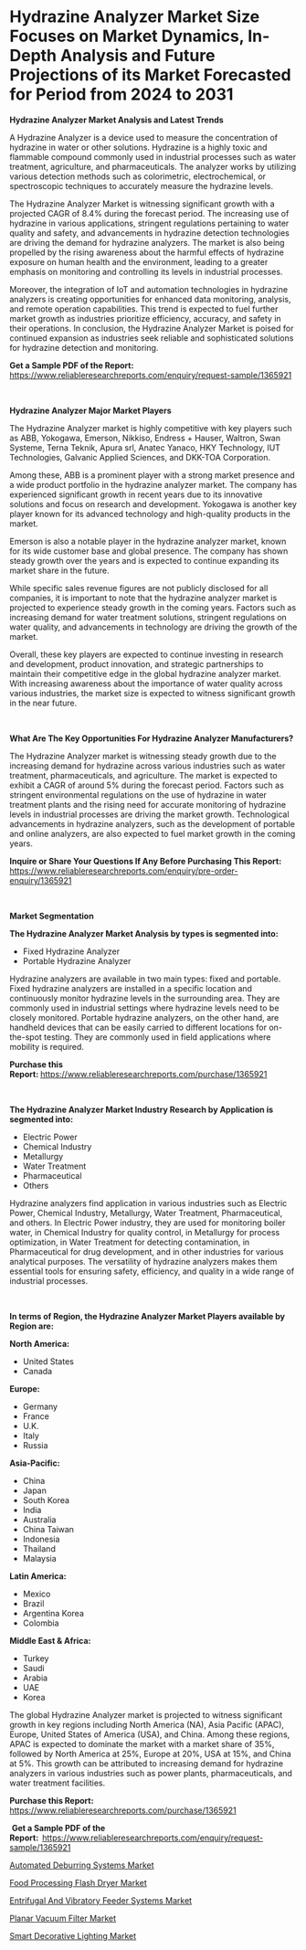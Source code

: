 <p><h1>Hydrazine Analyzer Market Size Focuses on Market Dynamics, In-Depth Analysis and Future Projections of its Market Forecasted for Period from 2024 to 2031</h1></p><p><strong>Hydrazine Analyzer Market Analysis and Latest Trends</strong></p>
<p><p>A Hydrazine Analyzer is a device used to measure the concentration of hydrazine in water or other solutions. Hydrazine is a highly toxic and flammable compound commonly used in industrial processes such as water treatment, agriculture, and pharmaceuticals. The analyzer works by utilizing various detection methods such as colorimetric, electrochemical, or spectroscopic techniques to accurately measure the hydrazine levels.</p><p>The Hydrazine Analyzer Market is witnessing significant growth with a projected CAGR of 8.4% during the forecast period. The increasing use of hydrazine in various applications, stringent regulations pertaining to water quality and safety, and advancements in hydrazine detection technologies are driving the demand for hydrazine analyzers. The market is also being propelled by the rising awareness about the harmful effects of hydrazine exposure on human health and the environment, leading to a greater emphasis on monitoring and controlling its levels in industrial processes.</p><p>Moreover, the integration of IoT and automation technologies in hydrazine analyzers is creating opportunities for enhanced data monitoring, analysis, and remote operation capabilities. This trend is expected to fuel further market growth as industries prioritize efficiency, accuracy, and safety in their operations. In conclusion, the Hydrazine Analyzer Market is poised for continued expansion as industries seek reliable and sophisticated solutions for hydrazine detection and monitoring.</p></p>
<p><strong>Get a Sample PDF of the Report:&nbsp;</strong> <a href="https://www.reliableresearchreports.com/enquiry/request-sample/1365921">https://www.reliableresearchreports.com/enquiry/request-sample/1365921</a></p>
<p>&nbsp;</p>
<p><strong>Hydrazine Analyzer Major Market Players</strong></p>
<p><p>The Hydrazine Analyzer market is highly competitive with key players such as ABB, Yokogawa, Emerson, Nikkiso, Endress + Hauser, Waltron, Swan Systeme, Terna Teknik, Apura srl, Anatec Yanaco, HKY Technology, IUT Technologies, Galvanic Applied Sciences, and DKK-TOA Corporation. </p><p>Among these, ABB is a prominent player with a strong market presence and a wide product portfolio in the hydrazine analyzer market. The company has experienced significant growth in recent years due to its innovative solutions and focus on research and development. Yokogawa is another key player known for its advanced technology and high-quality products in the market. </p><p>Emerson is also a notable player in the hydrazine analyzer market, known for its wide customer base and global presence. The company has shown steady growth over the years and is expected to continue expanding its market share in the future. </p><p>While specific sales revenue figures are not publicly disclosed for all companies, it is important to note that the hydrazine analyzer market is projected to experience steady growth in the coming years. Factors such as increasing demand for water treatment solutions, stringent regulations on water quality, and advancements in technology are driving the growth of the market.</p><p>Overall, these key players are expected to continue investing in research and development, product innovation, and strategic partnerships to maintain their competitive edge in the global hydrazine analyzer market. With increasing awareness about the importance of water quality across various industries, the market size is expected to witness significant growth in the near future.</p></p>
<p>&nbsp;</p>
<p><strong>What Are The Key Opportunities For Hydrazine Analyzer Manufacturers?</strong></p>
<p><p>The Hydrazine Analyzer market is witnessing steady growth due to the increasing demand for hydrazine across various industries such as water treatment, pharmaceuticals, and agriculture. The market is expected to exhibit a CAGR of around 5% during the forecast period. Factors such as stringent environmental regulations on the use of hydrazine in water treatment plants and the rising need for accurate monitoring of hydrazine levels in industrial processes are driving the market growth. Technological advancements in hydrazine analyzers, such as the development of portable and online analyzers, are also expected to fuel market growth in the coming years.</p></p>
<p><strong>Inquire or Share Your Questions If Any Before Purchasing This Report:</strong> <a href="https://www.reliableresearchreports.com/enquiry/pre-order-enquiry/1365921">https://www.reliableresearchreports.com/enquiry/pre-order-enquiry/1365921</a></p>
<p>&nbsp;</p>
<p><strong>Market Segmentation</strong></p>
<p><strong>The Hydrazine Analyzer Market Analysis by types is segmented into:</strong></p>
<p><ul><li>Fixed Hydrazine Analyzer</li><li>Portable Hydrazine Analyzer</li></ul></p>
<p><p>Hydrazine analyzers are available in two main types: fixed and portable. Fixed hydrazine analyzers are installed in a specific location and continuously monitor hydrazine levels in the surrounding area. They are commonly used in industrial settings where hydrazine levels need to be closely monitored. Portable hydrazine analyzers, on the other hand, are handheld devices that can be easily carried to different locations for on-the-spot testing. They are commonly used in field applications where mobility is required.</p></p>
<p><strong>Purchase this Report:&nbsp;</strong><a href="https://www.reliableresearchreports.com/purchase/1365921">https://www.reliableresearchreports.com/purchase/1365921</a></p>
<p>&nbsp;</p>
<p><strong>The Hydrazine Analyzer Market Industry Research by Application is segmented into:</strong></p>
<p><ul><li>Electric Power</li><li>Chemical Industry</li><li>Metallurgy</li><li>Water Treatment</li><li>Pharmaceutical</li><li>Others</li></ul></p>
<p><p>Hydrazine analyzers find application in various industries such as Electric Power, Chemical Industry, Metallurgy, Water Treatment, Pharmaceutical, and others. In Electric Power industry, they are used for monitoring boiler water, in Chemical Industry for quality control, in Metallurgy for process optimization, in Water Treatment for detecting contamination, in Pharmaceutical for drug development, and in other industries for various analytical purposes. The versatility of hydrazine analyzers makes them essential tools for ensuring safety, efficiency, and quality in a wide range of industrial processes.</p></p>
<p>&nbsp;</p>
<p><strong>In terms of Region, the Hydrazine Analyzer Market Players available by Region are:</strong></p>
<p>
    <p> <strong> North America: </strong>
        <ul>
            <li>United States</li>
            <li>Canada</li>
        </ul>
        </p> 
    <p> <strong> Europe: </strong>
        <ul>
            <li>Germany</li>
            <li>France</li>
            <li>U.K.</li>
            <li>Italy</li>
            <li>Russia</li>
        </ul>
        </p> 
    <p> <strong> Asia-Pacific: </strong>
        <ul>
            <li>China</li>
            <li>Japan</li>
            <li>South Korea</li>
            <li>India</li>
            <li>Australia</li>
            <li>China Taiwan</li>
            <li>Indonesia</li>
            <li>Thailand</li>
            <li>Malaysia</li>
        </ul>
        </p> 
    <p> <strong> Latin America: </strong>
        <ul>
            <li>Mexico</li>
            <li>Brazil</li>
            <li>Argentina Korea</li>
            <li>Colombia</li>
        </ul>
        </p> 
    <p> <strong> Middle East & Africa: </strong>
        <ul>
            <li>Turkey</li>
            <li>Saudi</li>
            <li>Arabia</li>
            <li>UAE</li>
            <li>Korea</li>
        </ul>
    </p>
    </p>
<p><p>The global Hydrazine Analyzer market is projected to witness significant growth in key regions including North America (NA), Asia Pacific (APAC), Europe, United States of America (USA), and China. Among these regions, APAC is expected to dominate the market with a market share of 35%, followed by North America at 25%, Europe at 20%, USA at 15%, and China at 5%. This growth can be attributed to increasing demand for hydrazine analyzers in various industries such as power plants, pharmaceuticals, and water treatment facilities.</p></p>
<p><strong>Purchase this Report: </strong><a href="https://www.reliableresearchreports.com/purchase/1365921">https://www.reliableresearchreports.com/purchase/1365921</a></p>
<p>&nbsp;<strong>Get a Sample PDF of the Report:&nbsp;&nbsp;</strong><a href="https://www.reliableresearchreports.com/enquiry/request-sample/1365921">https://www.reliableresearchreports.com/enquiry/request-sample/1365921</a></p>
<p><strong></strong></p>
<p><p><a href="https://medium.com/@ericsanford98567/automated-deburring-systems-market-share-evolution-and-market-growth-trends-2024-2031-8fec8999ba0a">Automated Deburring Systems Market</a></p><p><a href="https://medium.com/@sainreportprime/food-processing-flash-dryer-market-insight-market-trends-growth-forecasted-from-2024-to-2031-928c5e8a5521">Food Processing Flash Dryer Market</a></p><p><a href="https://medium.com/p/2181dbfc0344/edit">Entrifugal And Vibratory Feeder Systems Market</a></p><p><a href="https://medium.com/@sainreportprime/planar-vacuum-filter-market-exploring-market-share-market-trends-and-future-growth-b42462e01ab2">Planar Vacuum Filter Market</a></p><p><a href="https://medium.com/@sainreportprime/smart-decorative-lighting-market-comprehensive-assessment-by-type-application-and-geography-fb16151d4072">Smart Decorative Lighting Market</a></p></p>